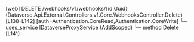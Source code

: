[web] DELETE /webhooks/v1/webhooks/{id:Guid}  (Dataverse.Api.External.Controllers.v1.Core.WebhooksController.Delete)  [L138–L142] [auth=Authentication.CoreRead,Authentication.CoreWrite]
  └─ uses_service IDataverseProxyService (AddScoped)
    └─ method Delete [L141]

